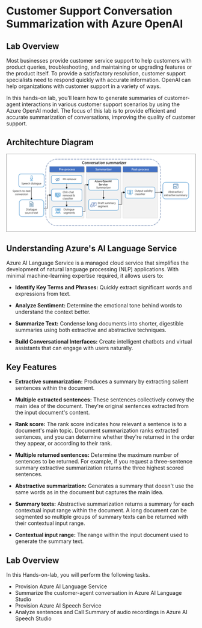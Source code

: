 # Customer Support Conversation Summarization with Azure OpenAI

## Lab Overview

Most businesses provide customer service support to help customers with product queries, troubleshooting, and maintaining or upgrading features or the product itself. To provide a satisfactory resolution, customer support specialists need to respond quickly with accurate information. OpenAI can help organizations with customer support in a variety of ways. 

In this hands-on lab, you’ll learn how to generate summaries of customer-agent interactions in various customer support scenarios by using the Azure OpenAI model. The focus of this lab is to provide efficient and accurate summarization of conversations, improving the quality of customer support. 

## Architechture Diagram

![Architechture Diagram](../media/architechture-diagram.png)

## Understanding Azure's AI Language Service 

Azure AI Language Service is a managed cloud service that simplifies the development of natural language processing (NLP) applications. With minimal machine-learning expertise required, it allows users to: 

- **Identify Key Terms and Phrases:** Quickly extract significant words and expressions from text.
  
- **Analyze Sentiment:** Determine the emotional tone behind words to understand the context better.
  
- **Summarize Text:** Condense long documents into shorter, digestible summaries using both extractive and abstractive techniques.
   
- **Build Conversational Interfaces:** Create intelligent chatbots and virtual assistants that can engage with users naturally. 

## Key Features

- **Extractive summarization:** Produces a summary by extracting salient sentences within the document.

- **Multiple extracted sentences:** These sentences collectively convey the main idea of the document. They're original sentences extracted from the input document's content. 

- **Rank score:** The rank score indicates how relevant a sentence is to a document's main topic. Document summarization ranks extracted sentences, and you can determine whether they're returned in the order they appear, or according to their rank. 

- **Multiple returned sentences:** Determine the maximum number of sentences to be returned. For example, if you request a three-sentence summary extractive summarization returns the three highest scored sentences.

- **Abstractive summarization:** Generates a summary that doesn't use the same words as in the document but captures the main idea.

- **Summary texts:** Abstractive summarization returns a summary for each contextual input range within the document. A long document can be segmented so multiple groups of summary texts can be returned with their contextual input range. 

- **Contextual input range:** The range within the input document used to generate the summary text. 

## Lab Overview

In this Hands-on-lab, you will perform the following tasks.

- Provision Azure AI Language Service
- Summarize the customer-agent conversation in Azure AI Language Studio
- Provision Azure AI Speech Service
- Analyze sentences and Call Summary of audio recordings in Azure AI Speech Studio
